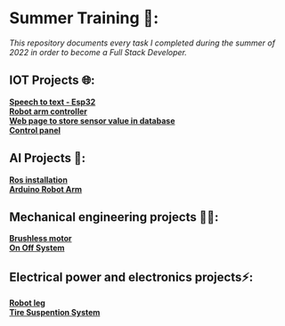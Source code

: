 # Summer Training 🧠:
*This repository documents every task I completed during the summer of 2022 in order to become a Full Stack Developer.*

## IOT Projects 🌐: <br />
**[Speech to text - Esp32](https://github.com/alhanoofalsagir/SpeechToText-Esp32.git)** <br />
**[Robot arm controller](https://github.com/alhanoofalsagir/Robot-arm-controller.git)** <br />
**[Web page to store sensor value in database](https://github.com/alhanoofalsagir/Web-page-to-store-sensor-value-in-database.git)** <br />
**[Control panel](https://github.com/alhanoofalsagir/Control-panel.git)** <br />

## AI Projects 🤖:
**[Ros installation](https://github.com/alhanoofalsagir/AI-Task-1-2.git)** <br />
**[Arduino Robot Arm](https://github.com/alhanoofalsagir/Arduino-Robot-Arm.git)** <br />

## Mechanical engineering projects 🧑‍🔧:
**[Brushless motor](https://github.com/alhanoofalsagir/brushless-motor.git)** <br />
**[On Off System](https://github.com/alhanoofalsagir/ON-OFF-System.git)** <br />

## Electrical power and electronics projects⚡:
**[Robot leg](https://github.com/alhanoofalsagir/Robot-Leg.git)** <br />
**[Tire Suspention System	](https://github.com/alhanoofalsagir/Tire-suspention-System.git)** <br />

